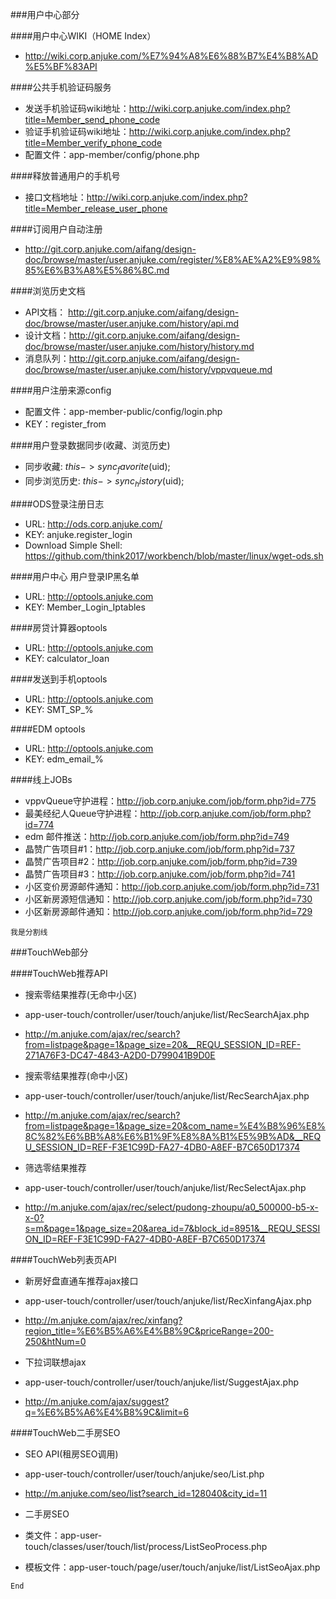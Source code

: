 
###用户中心部分


####用户中心WIKI（HOME Index）
  * http://wiki.corp.anjuke.com/%E7%94%A8%E6%88%B7%E4%B8%AD%E5%BF%83API


####公共手机验证码服务
  * 发送手机验证码wiki地址：http://wiki.corp.anjuke.com/index.php?title=Member_send_phone_code
  * 验证手机验证码wiki地址：http://wiki.corp.anjuke.com/index.php?title=Member_verify_phone_code
  * 配置文件：app-member/config/phone.php


####释放普通用户的手机号 
  * 接口文档地址：http://wiki.corp.anjuke.com/index.php?title=Member_release_user_phone

####订阅用户自动注册
  * http://git.corp.anjuke.com/aifang/design-doc/browse/master/user.anjuke.com/register/%E8%AE%A2%E9%98%85%E6%B3%A8%E5%86%8C.md


####浏览历史文档
  * API文档： http://git.corp.anjuke.com/aifang/design-doc/browse/master/user.anjuke.com/history/api.md
  * 设计文档：http://git.corp.anjuke.com/aifang/design-doc/browse/master/user.anjuke.com/history/history.md
  * 消息队列：http://git.corp.anjuke.com/aifang/design-doc/browse/master/user.anjuke.com/history/vppvqueue.md


####用户注册来源config
  * 配置文件：app-member-public/config/login.php
  * KEY：register_from


####用户登录数据同步(收藏、浏览历史)

  * 同步收藏: $this->sync_favorite($uid);
  * 同步浏览历史: $this->sync_history($uid);


####ODS登录注册日志
  * URL: http://ods.corp.anjuke.com/
  * KEY: anjuke.register_login
  * Download Simple Shell: https://github.com/think2017/workbench/blob/master/linux/wget-ods.sh

####用户中心 用户登录IP黑名单
  * URL: http://optools.anjuke.com
  * KEY: Member_Login_Iptables


####房贷计算器optools
  * URL: http://optools.anjuke.com
  * KEY: calculator_loan

####发送到手机optools
  * URL: http://optools.anjuke.com
  * KEY: SMT_SP_%

####EDM optools
  * URL: http://optools.anjuke.com
  * KEY: edm_email_%


####线上JOBs
  * vppvQueue守护进程：http://job.corp.anjuke.com/job/form.php?id=775
  * 最美经纪人Queue守护进程：http://job.corp.anjuke.com/job/form.php?id=774
  * edm 邮件推送：http://job.corp.anjuke.com/job/form.php?id=749
  * 晶赞广告项目#1：http://job.corp.anjuke.com/job/form.php?id=737
  * 晶赞广告项目#2：http://job.corp.anjuke.com/job/form.php?id=739
  * 晶赞广告项目#3：http://job.corp.anjuke.com/job/form.php?id=741
  * 小区变价房源邮件通知：http://job.corp.anjuke.com/job/form.php?id=731
  * 小区新房源短信通知：http://job.corp.anjuke.com/job/form.php?id=730
  * 小区新房源邮件通知：http://job.corp.anjuke.com/job/form.php?id=729



````````````````````````````````我是分割线````````````````````````````````


###TouchWeb部分

####TouchWeb推荐API
  * 搜索零结果推荐(无命中小区)
   * app-user-touch/controller/user/touch/anjuke/list/RecSearchAjax.php
   * http://m.anjuke.com/ajax/rec/search?from=listpage&page=1&page_size=20&__REQU_SESSION_ID=REF-271A76F3-DC47-4843-A2D0-D799041B9D0E

  * 搜索零结果推荐(命中小区)
   * app-user-touch/controller/user/touch/anjuke/list/RecSearchAjax.php
   * http://m.anjuke.com/ajax/rec/search?from=listpage&page=1&page_size=20&com_name=%E4%B8%96%E8%8C%82%E6%BB%A8%E6%B1%9F%E8%8A%B1%E5%9B%AD&__REQU_SESSION_ID=REF-F3E1C99D-FA27-4DB0-A8EF-B7C650D17374

  * 筛选零结果推荐
   * app-user-touch/controller/user/touch/anjuke/list/RecSelectAjax.php
   * http://m.anjuke.com/ajax/rec/select/pudong-zhoupu/a0_500000-b5-x-x-0?s=m&page=1&page_size=20&area_id=7&block_id=8951&__REQU_SESSION_ID=REF-F3E1C99D-FA27-4DB0-A8EF-B7C650D17374


####TouchWeb列表页API
  * 新房好盘直通车推荐ajax接口
   * app-user-touch/controller/user/touch/anjuke/list/RecXinfangAjax.php
   * http://m.anjuke.com/ajax/rec/xinfang?region_title=%E6%B5%A6%E4%B8%9C&priceRange=200-250&htNum=0

  * 下拉词联想ajax
   * app-user-touch/controller/user/touch/anjuke/list/SuggestAjax.php
   * http://m.anjuke.com/ajax/suggest?q=%E6%B5%A6%E4%B8%9C&limit=6


####TouchWeb二手房SEO
  * SEO API(租房SEO调用)
   * app-user-touch/controller/user/touch/anjuke/seo/List.php
   * http://m.anjuke.com/seo/list?search_id=128040&city_id=11

  * 二手房SEO
   * 类文件：app-user-touch/classes/user/touch/list/process/ListSeoProcess.php
   * 模板文件：app-user-touch/page/user/touch/anjuke/list/ListSeoAjax.php


```````````````````````````````` End ````````````````````````````````
